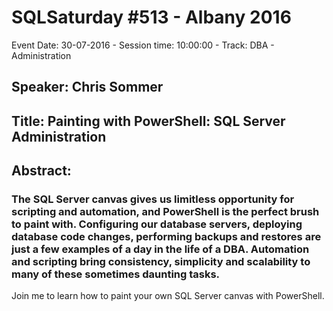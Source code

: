 # SQLSaturday #513 - Albany 2016
Event Date: 30-07-2016 - Session time: 10:00:00 - Track: DBA - Administration
## Speaker: Chris Sommer
## Title: Painting with PowerShell: SQL Server Administration
## Abstract:
### The SQL Server canvas gives us limitless opportunity for scripting and automation, and PowerShell is the perfect brush to paint with. Configuring our database servers, deploying database code changes, performing backups and restores are just a few examples of a day in the life of a DBA. Automation and scripting bring consistency, simplicity and scalability to many of these sometimes daunting tasks. 

Join me to learn how to paint your own SQL Server canvas with PowerShell.
